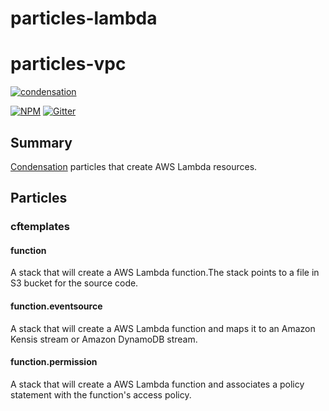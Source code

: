 # particles-lambda

# particles-vpc

[![condensation][condensation-image]][condensation-url]

[![NPM][npm-image]][npm-url]
[![Gitter][gitter-image]][gitter-url]


## Summary

[Condensation][condensation-url] particles that create AWS Lambda resources.

## Particles

### cftemplates

#### function

A stack that will create a AWS Lambda function.The stack points to a file in S3 bucket for the source code.

#### function.eventsource

A stack that will create a AWS Lambda function and maps it to an Amazon Kensis stream or Amazon DynamoDB stream.

#### function.permission

A stack that will create a AWS Lambda function and associates a policy statement with the function's access policy.


[condensation-image]:
https://raw.githubusercontent.com/SungardAS/condensation/master/docs/images/condensation_logo.png
[condensation-url]: https://github.com/SungardAS/condensation
[npm-image]: https://badge.fury.io/js/particles-vpc.svg
[npm-url]: https://npmjs.org/package/particles-vpc
[gitter-image]: https://badges.gitter.im/Join%20Chat.svg
[gitter-url]:
https://gitter.im/SungardAS/condensation?utm_source=badge&utm_medium=badge&utm_campaign=pr-badge





